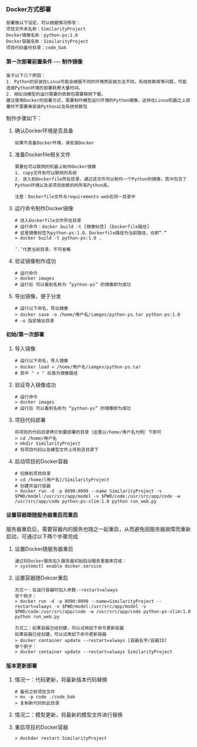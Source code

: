 ### Docker方式部署

```
部署做以下设定，可以根据情况修改：
项目文件夹名称：SimilarityProject
Docker镜像名称：python-ps:1.0
Docker容器名称：SimilarityProject
项目代码备份目录：code_bak
```



#### 第一次部署前置条件 --- 制作镜像

```
鉴于以下几个原因：
1. Python的安装在Linux可能会根据不同的环境而安装方法不同，系统依赖库等问题，可能造成Python环境的部署耗费大量时间。
2. 相似词模型的运行需要的依赖包需要联网下载，
建议使用Docker的部署方式，需要制作模型运行环境的Python镜像。这样在Linux机器之上部署时不需要再安装Python以及系统依赖包
```

制作步骤如下：

1. 确认Docker环境是否具备

   ```
   如果不具备Docker环境，请安装Docker
   ```

2. 准备Dockerfile相关文件

   ```
   需要在可以联网的机器上制作Docker镜像
   1. copy文件到可以联网的系统
   2. 进入到Dockerfile所在目录，通过该文件可以制作一个Python的镜像，其中包含了Python环境以及该项目依赖的的所有Python库。
   
   注意：Dockerfile文件与requirements-web在同一目录中
   ```
   
3. 运行命令制作Docker镜像

   ```
   # 进入Dockerfile文件所在目录
   # 运行命令：docker build -t [镜像标签] [Dockerfile路径]
   # 这里镜像标签为python-ps:1.0，Dockerfile路径为当前路径，也即“.”
   > docker build -t python-ps:1.0 .
   
   ‘.’代表当前目录，不可省略
   ```

4. 验证镜像制作成功

   ```
   # 运行命令
   > docker images
   # 运行后 可以看到名称为 “python-ps” 的镜像即为成功
   ```

5. 导出镜像，便于分发

   ```
   # 运行以下命名，导出镜像
   > docker save -o /home/用户名/iamges/python-ps.tar python-ps:1.0
   # -o 指定输出目录
   ```

#### 初始/第一次部署

1. 导入镜像

   ```
   # 运行以下命名，导入镜像
   > docker load < /home/用户名/iamges/python-ps.tar
   # 其中 " < " 后面为镜像路径
   ```

2. 验证导入镜像成功

   ```
   # 运行命令
   > docker images
   # 运行后 可以看到名称为 “python-ps” 的镜像即为成功
   ```

3. 项目代码部署

   ```
   将项目的代码目录拷贝到要部署的目录（这里以/home/用户名为例）下即可
   > cd /home/用户名
   > mkdir SimilarityProject
   # 将项目代码以及模型文件上传到该目录下
   ```

4. 启动项目的Docker容器

   ```
   # 切换到项目目录
   > cd /home/[用户名]/SimilarityProject
   # 创建并运行容器
   > docker run -d -p 8090:8099 --name SimilarityProject -v $PWD/model:/usr/src/app/model -v $PWD/code:/usr/src/app/code -w /usr/src/app/code python-ps-slim:1.0 python run_web.py
   ```



#### 设置容器跟随服务器重启而重启

服务器重启后，需要容器内的服务也随之一起重启，从而避免因服务器故障而重新启动，可通过以下两个步骤完成

1. 设置Docker随服务器重启

   ```
   通过将Docker服务加入服务器初始启动服务里面来完成：
   > systemctl enable docker.service
   ```

2. 设置容器随Dokcer重启

   ```
   方式一：在运行容器时加入参数--restart=always
   举个例子：
   > docker run -d -p 8090:8099 --name=SimilarityProject --restart=always -v $PWD/model:/usr/src/app/model -v $PWD/code:/usr/src/app/code -w /usr/src/app/code python-ps-slim:1.0 python run_web.py
   
   方式二：如果容器已经创建，可以试用如下命令更新容器
   如果容器已经创建，可以试用如下命令更新容器
   > docker container update --restart=always [容器名字/容器ID]
   举个例子：
   > docker container update --restart=always SimilarityProject
   ```



#### 版本更新部署

1. 情况一：代码更新，将最新版本代码替换

   ```
   # 备份之前项目文件
   > mv -p code ./code_bak
   > 复制新代码到此目录
   ```

2. 情况二：模型更新，将最新的模型文件进行替换

3. 重启项目的Docker容器

   ```
   > dockder restart SimilarityProject
   ```


